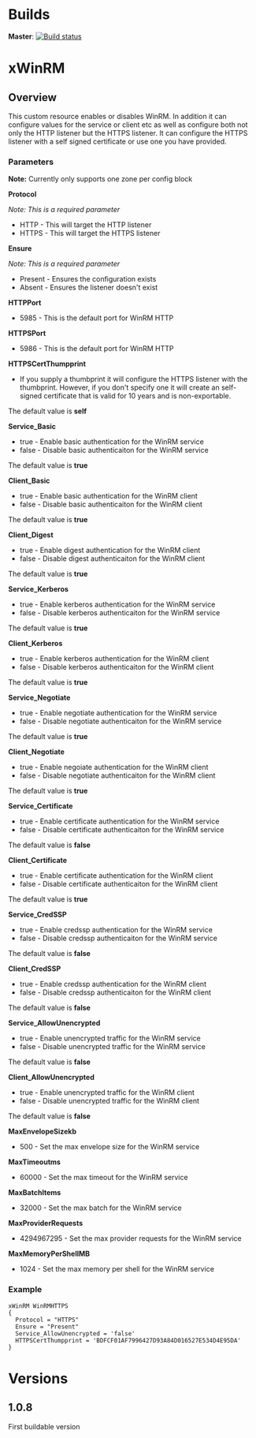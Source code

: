 # Builds

**Master**: [![Build status](https://ci.appveyor.com/api/projects/status/bmjs9sdeth5f7fd5/branch/master?svg=true)](https://ci.appveyor.com/project/theonlyway/xwinrm/branch/master)

# xWinRM #
## Overview ##

This custom resource enables or disables WinRM. In addition it can configure values for the service or client etc as well as configure both not only the HTTP listener but the HTTPS listener. It can configure the HTTPS listener with a self signed certificate or use one you have provided.

### Parameters ###

**Note:** Currently only supports one zone per config block

**Protocol**

*Note: This is a required parameter*

- HTTP - This will target the HTTP listener
- HTTPS - This will target the HTTPS listener


**Ensure**

*Note: This is a required parameter*

- Present - Ensures the configuration exists
- Absent - Ensures the listener doesn't exist


**HTTPPort**

- 5985 - This is the default port for WinRM HTTP

**HTTPSPort**

- 5986 - This is the default port for WinRM HTTP

**HTTPSCertThumpprint**

- If you supply a thumbprint it will configure the HTTPS listener with the thumbprint. However, if you don't specify one it will create an self-signed certificate that is valid for 10 years and is non-exportable.

The default value is **self**

**Service_Basic**

- true - Enable basic authentication for the WinRM service
- false - Disable basic authenticaiton for the WinRM service

The default value is **true**

**Client_Basic**

- true - Enable basic authentication for the WinRM client
- false - Disable basic authenticaiton for the WinRM client

The default value is **true**

**Client_Digest**

- true - Enable digest authentication for the WinRM client
- false - Disable digest authenticaiton for the WinRM client

The default value is **true**

**Service_Kerberos**

- true - Enable kerberos authentication for the WinRM service
- false - Disable kerberos authenticaiton for the WinRM service

The default value is **true**

**Client_Kerberos**

- true - Enable kerberos authentication for the WinRM client
- false - Disable kerberos authenticaiton for the WinRM client

The default value is **true**

**Service_Negotiate**

- true - Enable negotiate authentication for the WinRM service
- false - Disable negotiate authenticaiton for the WinRM service

The default value is **true**

**Client_Negotiate**

- true - Enable negoiate authentication for the WinRM client
- false - Disable negotiate authenticaiton for the WinRM client

The default value is **true**

**Service_Certificate**

- true - Enable certificate authentication for the WinRM service
- false - Disable certificate authenticaiton for the WinRM service

The default value is **false**

**Client_Certificate**

- true - Enable certificate authentication for the WinRM client
- false - Disable certificate authenticaiton for the WinRM client

The default value is **true**

**Service_CredSSP**

- true - Enable credssp authentication for the WinRM service
- false - Disable credssp authenticaiton for the WinRM service

The default value is **false**

**Client_CredSSP**

- true - Enable credssp authentication for the WinRM client
- false - Disable credssp authenticaiton for the WinRM client

The default value is **false**

**Service_AllowUnencrypted**

- true - Enable unencrypted traffic for the WinRM service
- false - Disable unencrypted traffic for the WinRM service

The default value is **false**

**Client_AllowUnencrypted**

- true - Enable unencrypted traffic for the WinRM client
- false - Disable unencrypted traffic for the WinRM client

The default value is **false**

**MaxEnvelopeSizekb**

- 500 - Set the max envelope size for the WinRM service

**MaxTimeoutms**

- 60000 - Set the max timeout for the WinRM service

**MaxBatchItems**

- 32000 - Set the max batch for the WinRM service

**MaxProviderRequests**

- 4294967295 - Set the max provider requests for the WinRM service

**MaxMemoryPerShellMB**

- 1024 - Set the max memory per shell for the WinRM service

### Example ###

    xWinRM WinRMHTTPS
    {
      Protocol = "HTTPS"
      Ensure = "Present"
      Service_AllowUnencrypted = 'false'
	  HTTPSCertThumpprint = 'BDFCF01AF7996427D93A84D016527E534D4E95DA'
    }

# Versions

## 1.0.8
First buildable version

